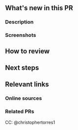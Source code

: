 ## What's new in this PR
### Description
[//]: # "Required - Describe what's new in this PR in a few lines. A description and bullet points for specifics will suffice."



### Screenshots
[//]: # "Required for frontend changes, otherwise optional but strongly recommended. Add screenshots of expected behavior - GIFs if you're feeling fancy! Use the provided image template. Drag the desired image into the PR, then copy the link into the placeholder."

[image placeholder]: <img src="place image link here!!!" width="240" height="540">



## How to review
[//]: # 'Required - Describe the order in which to review files and what to expect when testing locally. Is there anything specifically you want feedback on? Should this be reviewed commit by commit, or all at once? What are some user flows to test? What are some edge cases to look out for?'



## Next steps
[//]: # "Optional - What's NOT in this PR, doesn't work yet, and/or still needs to be done. Note any temporary fixes in this PR that should be cleaned up later."



## Relevant links
### Online sources
[//]: # 'Copy links to any tutorials or documentation that was useful to you when working on this PR'



### Related PRs
[//]: # "Add related PRs you're waiting on/ PRs that will conflict, etc; if this is a refactor, feel free to add PRs that previously modified this code"


CC: @christophertorres1 <!-- Include Carys if this PR involves frontend changes -->
